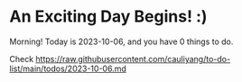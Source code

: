 # An Exciting Day Begins! :)

Morning! Today is 2023-10-06, and you have 0 things to do.

Check https://raw.githubusercontent.com/cauliyang/to-do-list/main/todos/2023-10-06.md